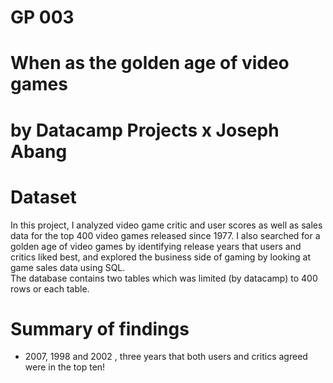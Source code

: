 # GP 003
# When as the golden age of video games
# by Datacamp Projects x Joseph Abang

# Dataset
In this project, I analyzed video game critic and user scores as well as sales data for the top 400 video games released since 1977. I also searched for a golden age of video games by identifying release years that users and critics liked best, and explored the business side of gaming by looking at game sales data  using SQL.
<br>
The database contains two tables which was limited (by datacamp) to 400 rows or each table.

# Summary  of findings
* 2007, 1998 and 2002 , three years that both users and critics agreed were in the top ten! 